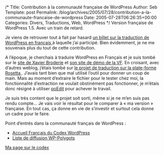 /*
 Title: Contribution à la communauté française de WordPress
 Author: Seb
 Template: post
 Permalink: /blog/archives/2005/07/28/contribution-a-la-communaute-francaise-de-wordpress
 Date: 2005-07-28T06:26:35+00:00
 Categories: Divers, Traductions, Web, WordPress
*/
Version française de WordPress 1.5. Avec un train de retard.

<!--more-->

Je viens de retrouver tout à fait par hasard [un billet sur la traduction de WordPress en français ][1] à laquelle j&rsquo;ai participé. Bien évidemment, je ne me souvenais plus du tout de cette contribution.

A l&rsquo;époque, je cherchais à traduire WordPress en Français et je suis tombé sur le [site de Xavier Broderie][2] et [son site de démo de la VF][3]. En croisant, avec d&rsquo;autres weblog, j&rsquo;étais tombé sur [le projet de traduction sur la plate-forme Rosetta ][4]. J&rsquo;avais tant bien que mal utilisé l&rsquo;outil pour donner un coup de main. Mais au moment d&rsquo;extraire le fichier pour le tester chez moi, la fonctionnalité d&rsquo;extraction ne voulait obstinément pas fonctionner, je m&rsquo;étais donc résigné à utiliser [poEdit][5] pour achever le travail.

Je suis très content que le projet soit sorti, même si je ne m&rsquo;en suis pas rendu compte&#8230; Je vais voir le résultat pour le comparer à &laquo;&nbsp;ma version&nbsp;&raquo; française. En tout cas, ça donne en vie de s&rsquo;investir et surtout cela donne un cadre pour le faire.

Point d&rsquo;entrés dans la communauté français de WordPress :

*   [Accueil Français du Codex WordPress][6]
*   [Liste de diffusion WP-Polygots][7]

[Ma page sur le codex][8]

 [1]: http://xavier.borderie.net/wp-fr/?p=35
 [2]: http://xavier.borderie.net/blog/
 [3]: http://xavier.borderie.net/wp-fr
 [4]: https://launchpad.ubuntu.com/rosetta/products/wordpress/wordpress-1.5
 [5]: http://www.poedit.org/
 [6]: http://codex.wordpress.org/fr:Main_Page
 [7]: http://comox.textdrive.com/pipermail/wp-polyglots/
 [8]: http://codex.wordpress.org/User:SebErard